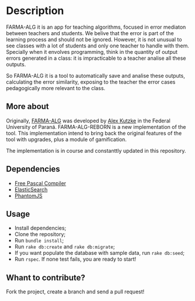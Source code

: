 # Description

FARMA-ALG it is an app for teaching algorithms, focused in error mediaton between teachers and students. 
We belive that the error is part of the learning process and should not be ignored. However, it is not unusual to see classes with a lot of students and only one teacher to handle with them. Specially when it envolves programming, think in the quantity of output errors generated in a class: it is impracticable to a teacher analise all these outputs.

So FARMA-ALG it is a tool to automatically save and analise these outputs, calculating the error similarity, exposing to the teacher the error cases pedagogically more relevant to the class. 

## More about

Originally, [FARMA-ALG](https://github.com/alexkutzke/farma_alg) was developed by [Alex Kutzke](https://github.com/alexkutzke) in the Federal University of Paraná. FARMA-ALG-REBORN is a new implementation of the tool. This implementation intend to bring back the original features of the tool with upgrades, plus a module of gamification. 

The implementation is in course and constanttly updated in this repository.

## Dependencies

* [Free Pascal Compiler](http://www.freepascal.org/)
* [ElasticSearch](https://www.elastic.co/products/elasticsearch)
* [PhantomJS](http://phantomjs.org/)

## Usage

* Install dependencies;
* Clone the repository;
* Run `bundle install`;
* Run `rake db:create` and `rake db:migrate`;
* If you want populate the database with sample data, run `rake db:seed`;
* Run `rspec`. If none test fails, you are ready to start!

## Whant to contribute?

Fork the project, create a branch and send a pull request!
